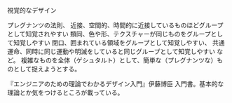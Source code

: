視覚的なデザイン

プレグナンツの法則、
近接、空間的、時間的に近接しているものほどグループとして知覚されやすい
類同、色や形、テクスチャーが同じものをグループとして知覚しやすい
閉口、囲まれている領域をグループとして知覚しやすい、
共通運命、同時に同じ運動や明滅をしていると同じグループとして知覚しやすい
など。
複雑なものを全体（ゲシュタルト）として、簡単な（プレグナンツな）ものとして捉えようとする。

『エンジニアのための理論でわかるデザイン入門』伊藤博臣
入門書。基本的な理論とか気をつけるところが載っている。
